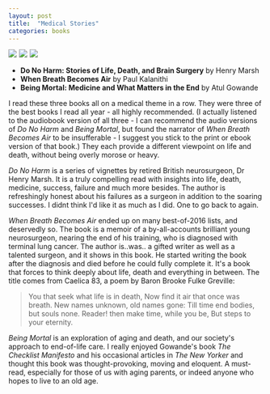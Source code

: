 ```yaml
---
layout: post
title:  "Medical Stories"
categories: books
---
```


<a target="_blank"  href="https://www.amazon.com/gp/product/125009013X/ref=as_li_tl?ie=UTF8&camp=1789&creative=9325&creativeASIN=125009013X&linkCode=as2&tag=42models-20&linkId=4c4b409857187c2d35ff9202f9c268c0"><img border="0" src="//ws-na.amazon-adsystem.com/widgets/q?_encoding=UTF8&MarketPlace=US&ASIN=125009013X&ServiceVersion=20070822&ID=AsinImage&WS=1&Format=_SL160_&tag=42models-20" ></a><img src="//ir-na.amazon-adsystem.com/e/ir?t=42models-20&l=am2&o=1&a=125009013X" width="1" height="1" border="0" alt="" style="border:none !important; margin:0px !important;" />
<a target="_blank"  href="https://www.amazon.com/gp/product/081298840X/ref=as_li_tl?ie=UTF8&camp=1789&creative=9325&creativeASIN=081298840X&linkCode=as2&tag=42models-20&linkId=7c4bfad4a0801f7217773635afc17fa6"><img border="0" src="//ws-na.amazon-adsystem.com/widgets/q?_encoding=UTF8&MarketPlace=US&ASIN=081298840X&ServiceVersion=20070822&ID=AsinImage&WS=1&Format=_SL160_&tag=42models-20" ></a><img src="//ir-na.amazon-adsystem.com/e/ir?t=42models-20&l=am2&o=1&a=081298840X" width="1" height="1" border="0" alt="" style="border:none !important; margin:0px !important;" />
<a target="_blank"  href="https://www.amazon.com/gp/product/0805095152/ref=as_li_tl?ie=UTF8&camp=1789&creative=9325&creativeASIN=0805095152&linkCode=as2&tag=42models-20&linkId=1a0adc7f21c5d779490559449ca39bfc"><img border="0" src="//ws-na.amazon-adsystem.com/widgets/q?_encoding=UTF8&MarketPlace=US&ASIN=0805095152&ServiceVersion=20070822&ID=AsinImage&WS=1&Format=_SL160_&tag=42models-20" ></a><img src="//ir-na.amazon-adsystem.com/e/ir?t=42models-20&l=am2&o=1&a=0805095152" width="1" height="1" border="0" alt="" style="border:none !important; margin:0px !important;" />

- **Do No Harm: Stories of Life, Death, and Brain Surgery** by Henry Marsh 
- **When Breath Becomes Air** by Paul Kalanithi 
- **Being Mortal: Medicine and What Matters in the End** by Atul Gowande 

I read these three books all on a medical theme in a row. They were three of the best books I read all year - all highly recommended. (I actually listened to the audiobook version of all three - I can recommend the audio versions of *Do No Harm* and *Being Mortal*, but found the narrator of *When Breath Becomes Air* to be insufferable - I suggest you stick to the print or ebook version of that book.) They each provide a different viewpoint on life and death, without being overly morose or heavy.

*Do No Harm* is a series of vignettes by retired British neurosurgeon, Dr Henry Marsh. It is a truly compelling read with insights into life, death, medicine, success, failure and much more besides. The author is refreshingly honest about his failures as a surgeon in addition to the soaring successes. I didnt think I'd like it as much as I did. One to go back to again.

*When Breath Becomes Air* ended up on many best-of-2016 lists, and deservedly so. The book is a memoir of a by-all-accounts brilliant young neurosurgeon, nearing the end of his training, who is diagnosed with terminal lung cancer. The author is..was.. a gifted writer as well as a talented surgeon, and it shows in this book. He started writing the book after the diagnosis and died before he could fully complete it. It's a book that forces to think deeply about life, death and everything in between. The title comes from Caelica 83, a poem by Baron Brooke Fulke Greville:

> You that seek what life is in death, 
> Now find it air that once was breath. 
> New names unknown, old names gone:
> Till time end bodies, but souls none.
>             Reader! then make time, while you be, 
>             But steps to your eternity.

*Being Mortal* is an exploration of aging and death, and our society's approach to end-of-life care. I really enjoyed Gowande's book *The Checklist Manifesto* and his occasional articles in *The New Yorker* and thought this book was thought-provoking, moving and eloquent. A must-read, especially for those of us with aging parents, or indeed anyone who hopes to live to an old age. 


